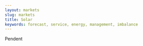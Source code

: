 ```yaml
---
layout: markets
slug: markets
title: Solar
keywords: forecast, service, energy, management, imbalance
---
```


Pendent